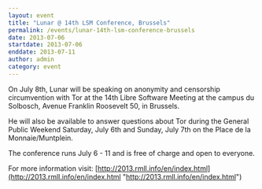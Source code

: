 ```yaml
---
layout: event
title: "Lunar @ 14th LSM Conference, Brussels"
permalink: /events/lunar-14th-lsm-conference-brussels
date: 2013-07-06
startdate: 2013-07-06
enddate: 2013-07-11
author: admin
category: event
---
```


On July 8th, Lunar will be speaking on anonymity and censorship circumvention with Tor at the 14th Libre Software Meeting at the campus du Solbosch, Avenue Franklin Roosevelt 50, in Brussels.

He will also be available to answer questions about Tor during the General Public Weekend Saturday, July 6th and Sunday, July 7th on the Place de la Monnaie/Muntplein.

The conference runs July 6 - 11 and is free of charge and open to everyone.

For more information visit: [http://2013.rmll.info/en/index.html](http://2013.rmll.info/en/index.html "http://2013.rmll.info/en/index.html")

